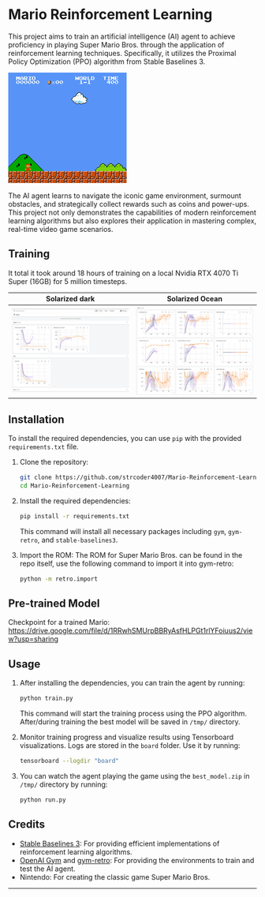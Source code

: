 # Mario Reinforcement Learning

This project aims to train an artificial intelligence (AI) agent to achieve proficiency in playing Super Mario Bros. through the application of reinforcement learning techniques. Specifically, it utilizes the Proximal Policy Optimization (PPO) algorithm from Stable Baselines 3. 

![Playing GIF 1](/images/mario_ppo.gif)

The AI agent learns to navigate the iconic game environment, surmount obstacles, and strategically collect rewards such as coins and power-ups. This project not only demonstrates the capabilities of modern reinforcement learning algorithms but also explores their application in mastering complex, real-time video game scenarios.

## Training

It total it took around 18 hours of training on a local Nvidia RTX 4070 Ti Super (16GB) for 5 million timesteps. 

Solarized dark             |  Solarized Ocean
:-------------------------:|:-------------------------:
![Training Photo 1](/images/mario_ppo_training_1.png)  |  ![Training Photo 2](/images/mario_ppo_training_2.png)


## Installation

To install the required dependencies, you can use `pip` with the provided `requirements.txt` file.

1. Clone the repository:

   ```bash
   git clone https://github.com/strcoder4007/Mario-Reinforcement-Learning.git
   cd Mario-Reinforcement-Learning
   ```

2. Install the required dependencies:

   ```bash
   pip install -r requirements.txt
   ```

   This command will install all necessary packages including `gym`, `gym-retro`, and `stable-baselines3`.

3. Import the ROM: The ROM for Super Mario Bros. can be found in the repo itself, use the following command to import it into gym-retro:

   ```bash
   python -m retro.import
   ```

## Pre-trained Model

Checkpoint for a trained Mario: https://drive.google.com/file/d/1RRwhSMUrpBBRyAsfHLPGt1rlYFoiuus2/view?usp=sharing


## Usage

1. After installing the dependencies, you can train the agent by running:

   ```bash
   python train.py
   ```

   This command will start the training process using the PPO algorithm.
   After/during training the best model will be saved in `/tmp/` directory.

2. Monitor training progress and visualize results using Tensorboard visualizations. Logs are stored in the `board` folder. Use it by running:

    ```bash
    tensorboard --logdir "board"
    ```

3. You can watch the agent playing the game using the `best_model.zip` in `/tmp/` directory by running:

    ```bash
    python run.py
    ```

## Credits

- [Stable Baselines 3](https://github.com/DLR-RM/stable-baselines3): For providing efficient implementations of reinforcement learning algorithms.
- [OpenAI Gym](https://github.com/openai/gym) and [gym-retro](https://github.com/openai/retro): For providing the environments to train and test the AI agent.
- Nintendo: For creating the classic game Super Mario Bros.

---